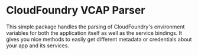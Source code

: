 # CloudFoundry VCAP Parser
This simple package handles the parsing of CloudFoundry's environment variables for both the application itself as well as the service bindings.
It gives you nice methods to easily get different metadata or credentials about your app and its services.
